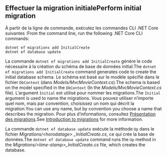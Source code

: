 <a name="cli"></a>
## <a name="perform-initial-migration"></a><span data-ttu-id="31958-101">Effectuer la migration initiale</span><span class="sxs-lookup"><span data-stu-id="31958-101">Perform initial migration</span></span>

<span data-ttu-id="31958-102">À partir de la ligne de commande, exécutez les commandes CLI .NET Core suivantes :</span><span class="sxs-lookup"><span data-stu-id="31958-102">From the command line, run the following .NET Core CLI commands:</span></span>

```console
dotnet ef migrations add InitialCreate
dotnet ef database update
```

<span data-ttu-id="31958-103">La commande `dotnet ef migrations add InitialCreate` génère le code nécessaire à la création du schéma de base de données initial.</span><span class="sxs-lookup"><span data-stu-id="31958-103">The `dotnet ef migrations add InitialCreate` command generates code to create the initial database schema.</span></span> <span data-ttu-id="31958-104">Le schéma est basé sur le modèle spécifié dans le fichier `DbContext` (dans *Models/MvcMovieContext.cs*).</span><span class="sxs-lookup"><span data-stu-id="31958-104">The schema is based on the model specified in the `DbContext` (In the *Models/MvcMovieContext.cs* file).</span></span> <span data-ttu-id="31958-105">L’argument `Initial` est utilisé pour nommer les migrations.</span><span class="sxs-lookup"><span data-stu-id="31958-105">The `Initial` argument is used to name the migrations.</span></span> <span data-ttu-id="31958-106">Vous pouvez utiliser n’importe quel nom, mais par convention, choisissez un nom qui décrit la migration.</span><span class="sxs-lookup"><span data-stu-id="31958-106">You can use any name, but by convention you choose a name that describes the migration.</span></span> <span data-ttu-id="31958-107">Pour plus d’informations, consultez [Présentation des migrations](xref:data/ef-mvc/migrations#introduction-to-migrations).</span><span class="sxs-lookup"><span data-stu-id="31958-107">See [Introduction to migrations](xref:data/ef-mvc/migrations#introduction-to-migrations) for more information.</span></span>

<span data-ttu-id="31958-108">La commande `dotnet ef database update` exécute la méthode `Up` dans le fichier *Migrations/\<horodatage> _InitialCreate.cs*, ce qui crée la base de données.</span><span class="sxs-lookup"><span data-stu-id="31958-108">The `dotnet ef database update` command runs the `Up` method in the *Migrations/\<time-stamp>_InitialCreate.cs* file, which creates the database.</span></span>
